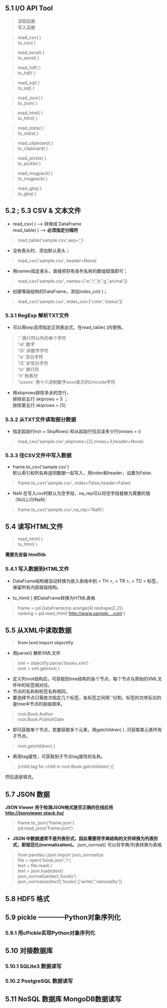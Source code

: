 
## 5.1 I/O API Tool

> 读取函数   
> 写入函数  

> read_csv( )   
> to_csv( )   

> read_excel( )   
> to_excel( )   

> read_hdf( )   
> to_hdf( )   

> read_sql( )   
> to_sql( )   

> read_json( )   
> to_json( )   

> read_html( )   
> to_html( )

> read_stata( )   
> to_stata( )   

> read_clipboard( )   
> to_clipboard( )

> read_pickle( )   
> to_pickle( )

> read_msgpack( )   
> to_msgpack( )

> read_gbq( )   
> to_gbq( )

## 5.2 ; 5.3 CSV & 文本文件

* read_csv( )     --> 转换成 DataFrame   
 read_table( )   --> **必须指定分隔符**
 
> read_table('sample.csv',sep=',')   

* 没有表头时，添加默认表头；   
>read_csv('sample.csv', header=None)   
* 用names指定表头，直接把存有各列名称的数组赋值即可；   
>read_csv('sample.csv', names=['w','r','b','g','animal'])    

* 创建等级结构的DataFrame，添加index_col( )；   
>read_csv('sample.csv', index_col=['color','status'])   

### 5.3.1 RegExp 解析TXT文件

* 可以用sep选项指定正则表达式，在read_table( )内使用。

> '.'        换行符以外的单个字符   
> '\d'       数字   
> '\D'       非数字字符   
> '\s'       空白字符   
> '\S'       非空白字符   
> '\n'       换行符     
> '\t'       制表符   
> '\uxxxx'   用十六进制数字xxxx表示的Unicode字符   

* 用skiprows排除多余的空行，   
 排除前五行 skiprows = 5 ；   
 排除第五行 skiprows = [5]   

### 5.3.2 从TXT文件读取部分数据

* 指定起始行n(n = SkipRows) 和从起始行往后读多少行(nrows = i)   
>read_csv('sample.csv',skiprows=[2],nrows=3,header=None)   

### 5.3.3 往CSV文件中写入数据

* frame.to_csv('sample.csv')   
 默认索引和列名称连同数据一起写入，用index和header，设置为False.   
>frame.to_csv('sample.csv', index=False,header=False)   

* NaN 在写入csv时默认为空字段，na_rep可以将空字段替换为需要的值（NULL/0/NaN）   
>frame.to_csv('sample.csv',na_rep='NaN')   

## 5.4 读写HTML文件

> read_html( )   
> to_html( )   

**需要先安装 html5lib**   

### 5.4.1 写入数据到HTML文件

* DataFrame结构被自动转换为嵌入表格中到 <  TH  >, <  TR  >, <  TD  > 标签，保留所有内部层级结构。   

* to_html( ) 把DataFrame转换为HTML表格   
>frame = pd.DataFrame(np.arange(4).reshape(2,2))   
>ranking = pd.read_html('http://www.sample....com')   

## 5.5 从XML中读取数据

> **from lxml import objectify**

* 用parse() 解析XML文件
> xml = objectify.parse('books.xml')   
> root = xml.getroot( )   

* 定义列root结构后，可获取到tree结构的各个节点，每个节点与原始的XML文件中的标签相对应。   
* 节点的名称和标签名称相同。   
* 要选择节点只需依次指定几个标签，各标签之间用'.'分割，标签的次序反应的是tree中节点的层级顺序。   
> root.Book.Author   
> root.Book.PublishDate   

* 即可获取单个节点，若要获取多个元素，用getchildren( ) ,可获取某元素所有子节点。   
 > root.getchildren( )   
* 再用tag属性，可获取到子节点tag属性的名称。   
 > [child.tag for child in root.Book.getchildrem( )]   
 
 然后逐层填充。   

## 5.7 JSON 数据

**JSON Viewer 用于检测JSON格式是否正确的在线应用 http://jsonviewer.stack.hu/**
> frame.to_json('frame.json')   
> pd.read_json('frame.json')

* **JSON 中数据通常不是列表形式，因此需要将字典结构的文件转换为列表形式，即规范化(normalization)。**
json_normal() 可以将字典/列表转换为表格
> from pandas.i.json import json_normalize   
> file = open('book.json','r')   
> text = file.read( )   
> text = json.loads(text)   
> json_normalize(text,'books')   
> json_normalize(text2,'books',['writer','nationality'])   

## 5.8 HDF5 格式

## 5.9 pickle ————Python对象序列化

### 5.9.1 用cPickle实现Python对象序列化

## 5.10 对接数据库

### 5.10.1 SQLite3 数据读写

### 5.10.2 PostgreSQL 数据读写

## 5.11 NoSQL 数据库 MongoDB数据读写
